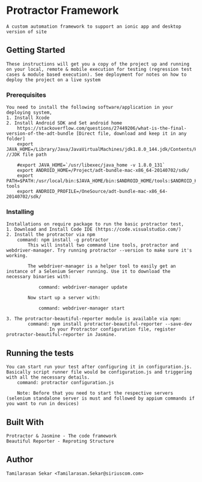 # Protractor Framework
    A custom automation framework to support an ionic app and desktop version of site

## Getting Started
    These instructions will get you a copy of the project up and running on your local, remote & mobile execution for testing (regression test cases & module based execution). See deployment for notes on how to deploy the project on a live system

### Prerequisites
    You need to install the following software/application in your deploying system,        
    1. Install Xcode 
    2. Install Android SDK and Set android home
        https://stackoverflow.com/questions/27449206/what-is-the-final-version-of-the-adt-bundle [Direct file, download and keep it in any folder]
        export JAVA_HOME=/Library/Java/JavaVirtualMachines/jdk1.8.0_144.jdk/Contents/Home //JDK file path

        #export JAVA_HOME=`/usr/libexec/java_home -v 1.8.0_131`
        export ANDROID_HOME=/Project/adt-bundle-mac-x86_64-20140702/sdk/
        export PATH=$PATH:/usr/local/bin:$JAVA_HOME/bin:$ANDROID_HOME/tools:$ANDROID_HOME/platform-tools
        export ANDROID_PROFILE=/OneSource/adt-bundle-mac-x86_64-20140702/sdk/

### Installing
    Installations on require package to run the basic protractor test,
    1. Download and Install Code IDE (https://code.visualstudio.com/)
    2. Install the protractor via npm
        command: npm install -g protractor
            This will install two command line tools, protractor and webdriver-manager. Try running protractor --version to make sure it's working.

            The webdriver-manager is a helper tool to easily get an instance of a Selenium Server running. Use it to download the necessary binaries with:

                command: webdriver-manager update

            Now start up a server with:

                command: webdriver-manager start

    3. The protractor-beautiful-reporter module is available via npm:
            command: npm install protractor-beautiful-reporter --save-dev
                    In your Protractor configuration file, register protractor-beautiful-reporter in Jasmine. 

## Running the tests
    You can start run your test after configuring it in configuration.js. Basically script runner file would be configuration.js and triggering with all the necessary details.
        command: protractor configuration.js

        Note: Before that you need to start the respective servers (selenium standalone server is must and followed by appium commands if you want to run in devices)

## Built With
    Protractor & Jasmine - The code framework
    Beautiful Reporter - Reproting Structure


## Author
    Tamilarasan Sekar <Tamilarasan.Sekar@siriuscom.com>







